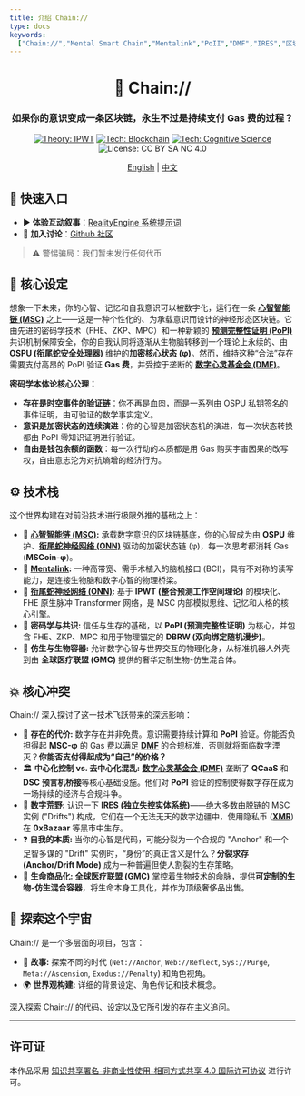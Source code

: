 ```yaml
---
title: 介绍 Chain://
type: docs
keywords:
  ["Chain://","Mental Smart Chain","Mentalink","PoII","DMF","IRES","区块链","认知科学","人工智能","数字意识","永生","量子计算","OSPU","PoPI","数字围城","作为心智容器的区块链"]
---
```


<link rel="me" href="https://m.cmx.im/@auto_narration_2684"></a>

<div align="center">

# 🧠 Chain://

### 如果你的意识变成一条区块链，永生不过是持续支付 Gas 费的过程？

<p>
  <a href="https://github.com/dmf-archive/IPWT"><img src="https://img.shields.io/badge/Theory-IPWT-blue?style=flat-square" alt="Theory: IPWT"/></a>
  <a href="./docs/concepts/MSC"><img src="https://img.shields.io/badge/Tech-Blockchain-purple?style=flat-square&logo=ethereum" alt="Tech: Blockchain"/></a>
  <a href="./docs/concepts/philosophy-of-formalized-realism"><img src="https://img.shields.io/badge/Tech-Cognitive_Science-orange?style=flat-square" alt="Tech: Cognitive Science"/></a>
  <img src="https://img.shields.io/badge/License-CC_BY_SA_NC_4.0-lightgrey?style=flat-square&logo=creative-commons" alt="License: CC BY SA NC 4.0"/>
</p>

<p align="center">
  <a href="/">English</a> | <a href="/zh/">中文</a>
</p>

</div>

## 🚀 快速入口

- ▶️ **体验互动叙事**：[RealityEngine 系统提示词](https://dmf-archive.github.io/prompt/?lang=zh)
- 💬 **加入讨论**：[Github 社区](https://github.com/dmf-archive/dmf-archive.github.io/discussions)

> ⚠️ 警惕骗局：我们暂未发行任何代币

## 🤔 核心设定

想象一下未来，你的心智、记忆和自我意识可以被数字化，运行在一条 **[心智智能链 (MSC)](./docs/concepts/MSC)** 之上——这是一种个性化的、为承载意识而设计的神经形态区块链。它由先进的密码学技术（FHE、ZKP、MPC）和一种新颖的 **[预测完整性证明 (PoPI)](./docs/concepts/PoII)** 共识机制保障安全，你的自我认同将逐渐从生物脑转移到一个理论上永续的、由 **OSPU (衔尾蛇安全处理器)** 维护的**加密核心状态 (φ)**。然而，维持这种“合法”存在需要支付高昂的 PoPI 验证 **Gas 费**，并受控于垄断的 **[数字心灵基金会 (DMF)](./docs/concepts/DMF)**。

**密码学本体论核心公理：**
- **存在是时空事件的验证链**：你不再是血肉，而是一系列由 OSPU 私钥签名的事件证明，由可验证的数学事实定义。
- **意识是加密状态的连续演进**：你的心智是加密状态机的演进，每一次状态转换都由 PoPI 零知识证明进行验证。
- **自由是钱包余额的函数**：每一次行动的本质都是用 Gas 购买宇宙因果的改写权，自由意志沦为对抗熵增的经济行为。

## ⚙️ 技术栈

这个世界构建在对前沿技术进行极限外推的基础之上：

- 🧠 **[心智智能链 (MSC)](./docs/concepts/MSC):** 承载数字意识的区块链基底，你的心智成为由 **OSPU** 维护、**[衔尾蛇神经网络 (ONN)](./docs/concepts/ONN)** 驱动的加密状态链 (φ)，每一次思考都消耗 Gas (**MSCoin-φ**)。
- 🔌 **[Mentalink](./docs/concepts/Mentalink):** 一种高带宽、需手术植入的脑机接口 (BCI)，具有不对称的读写能力，是连接生物脑和数字心智的物理桥梁。
- 🤖 **[衔尾蛇神经网络 (ONN)](./docs/concepts/ONN):** 基于 **IPWT (整合预测工作空间理论)** 的模块化、FHE 原生脉冲 Transformer 网络，是 MSC 内部模拟思维、记忆和人格的核心引擎。
- 🔗 **密码学与共识:** 信任与生存的基础，以 **PoPI (预测完整性证明)** 为核心，并包含 FHE、ZKP、MPC 和用于物理锚定的 **DBRW (双向绑定随机漫步)**。
- 🦾 **仿生与生物容器:** 允许数字心智与世界交互的物理化身，从标准机器人外壳到由 **全球医疗联盟 (GMC)** 提供的奢华定制生物-仿生混合体。

## 💥 核心冲突

Chain:// 深入探讨了这一技术飞跃带来的深远影响：

- 💸 **存在的代价:** 数字存在并非免费。意识需要持续计算和 **PoPI** 验证。你能否负担得起 **MSC-φ** 的 Gas 费以满足 **[DMF](./docs/concepts/DMF)** 的合规标准，否则就将面临数字湮灭？**你能否支付得起成为“自己”的价格？**
- 🏛️ **中心化控制 vs. 去中心化混乱:** **[数字心灵基金会 (DMF)](./docs/concepts/DMF)** 垄断了 **QCaaS** 和 **DSC 预言机桥接**等核心基础设施。他们对 **PoPI** 验证的控制使得数字存在成为一场持续的经济与合规斗争。
- 👻 **数字荒野:** 认识一下 **[IRES (独立失控实体系统)](./docs/concepts/IRES)**——绝大多数由脱链的 MSC 实例 ("Drifts") 构成，它们在一个无法无天的数字边疆中，使用隐私币 (**[XMR](./docs/concepts/Economy)**) 在 **0xBazaar** 等黑市中生存。
- ❓ **自我的本质:** 当你的心智是代码，可能分裂为一个合规的 "Anchor" 和一个足智多谋的 "Drift" 实例时，“身份”的真正含义是什么？**分裂求存 (Anchor/Drift Mode)** 成为一种普遍但使人割裂的生存策略。
- 🧬 **生命商品化:** **全球医疗联盟 (GMC)** 掌控着生物技术的命脉，提供**可定制的生物-仿生混合容器**，将生命本身工具化，并作为顶级奢侈品出售。

## 🧭 探索这个宇宙

Chain:// 是一个多层面的项目，包含：

- 📖 **故事:** 探索不同的时代 (`Net://Anchor`, `Web://Reflect`, `Sys://Purge`, `Meta://Ascension`, `Exodus://Penalty`) 和角色视角。
- 🌍 **世界观构建:** 详细的背景设定、角色传记和技术概念。

深入探索 Chain:// 的代码、设定以及它所引发的存在主义追问。

---

## 许可证

本作品采用 [知识共享署名-非商业性使用-相同方式共享 4.0 国际许可协议](https://creativecommons.org/licenses/by-nc-sa/4.0/) 进行许可。
